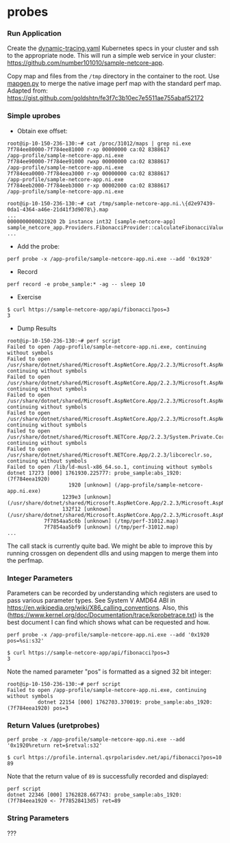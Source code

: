 # probes

### Run Application

Create the [dynamic-tracing.yaml](./dynamic-tracing.yaml) Kubernetes specs in your cluster and ssh to the appropriate node.  This will run a simple web service in your cluster:  https://github.com/number101010/sample-netcore-app.

Copy map and files from the `/tmp` directory in the container to the root.  Use [mapgen.py](./mapgen.py) to merge the native image perf map with the standard perf map.  Adapted from: https://gist.github.com/goldshtn/fe3f7c3b10ec7e5511ae755abaf52172

### Simple uprobes

- Obtain exe offset:
```
root@ip-10-150-236-130:~# cat /proc/31012/maps | grep ni.exe
7f784ee80000-7f784ee81000 r-xp 00000000 ca:02 8388617                    /app-profile/sample-netcore-app.ni.exe
7f784ee90000-7f784ee91000 rwxp 00000000 ca:02 8388617                    /app-profile/sample-netcore-app.ni.exe
7f784eea0000-7f784eea3000 r-xp 00000000 ca:02 8388617                    /app-profile/sample-netcore-app.ni.exe
7f784eeb2000-7f784eeb3000 r-xp 00002000 ca:02 8388617                    /app-profile/sample-netcore-app.ni.exe
```

```
root@ip-10-150-236-130:~# cat /tmp/sample-netcore-app.ni.\{d2e97439-0da1-4364-a46e-21d41f3d9078\}.map
...
0000000000021920 2b instance int32 [sample-netcore-app] sample_netcore_app.Providers.FibonacciProvider::calculateFibonacciValue(int32)
...
```

- Add the probe:
```
perf probe -x /app-profile/sample-netcore-app.ni.exe --add '0x1920'
```

- Record
```
perf record -e probe_sample:* -ag -- sleep 10
```

- Exercise
```
$ curl https://sample-netcore-app/api/fibonacci?pos=3
3
```

- Dump Results
```
root@ip-10-150-236-130:~# perf script
Failed to open /app-profile/sample-netcore-app.ni.exe, continuing without symbols
Failed to open /usr/share/dotnet/shared/Microsoft.AspNetCore.App/2.2.3/Microsoft.AspNetCore.Mvc.Core.dll, continuing without symbols
Failed to open /usr/share/dotnet/shared/Microsoft.AspNetCore.App/2.2.3/Microsoft.AspNetCore.Routing.dll, continuing without symbols
Failed to open /usr/share/dotnet/shared/Microsoft.AspNetCore.App/2.2.3/Microsoft.AspNetCore.HostFiltering.dll, continuing without symbols
Failed to open /usr/share/dotnet/shared/Microsoft.AspNetCore.App/2.2.3/Microsoft.AspNetCore.Hosting.dll, continuing without symbols
Failed to open /usr/share/dotnet/shared/Microsoft.NETCore.App/2.2.3/System.Private.CoreLib.dll, continuing without symbols
Failed to open /usr/share/dotnet/shared/Microsoft.NETCore.App/2.2.3/libcoreclr.so, continuing without symbols
Failed to open /lib/ld-musl-x86_64.so.1, continuing without symbols
dotnet 17273 [000] 1761930.225777: probe_sample:abs_1920: (7f784eea1920)
                    1920 [unknown] (/app-profile/sample-netcore-app.ni.exe)
                  1239e3 [unknown] (/usr/share/dotnet/shared/Microsoft.AspNetCore.App/2.2.3/Microsoft.AspNetCore.Mvc.Core.dll)
                  132f12 [unknown] (/usr/share/dotnet/shared/Microsoft.AspNetCore.App/2.2.3/Microsoft.AspNetCore.Mvc.Core.dll)
            7f7854aa5c6b [unknown] (/tmp/perf-31012.map)
            7f7854aa5bf9 [unknown] (/tmp/perf-31012.map)
...
```
The call stack is currently quite bad.  We might be able to improve this by running crossgen on dependent dlls and using mapgen to merge them into the perfmap. 

### Integer Parameters
Parameters can be recorded by understanding which registers are used to pass various parameter types.  See System V AMD64 ABI in https://en.wikipedia.org/wiki/X86_calling_conventions.  Also, this (https://www.kernel.org/doc/Documentation/trace/kprobetrace.txt) is the best document I can find which shows what can be requested and how.

```
perf probe -x /app-profile/sample-netcore-app.ni.exe --add '0x1920 pos=%si:s32'
```

```
$ curl https://sample-netcore-app/api/fibonacci?pos=3
3
```

Note the named parameter "pos" is formatted as a signed 32 bit integer:
```
root@ip-10-150-236-130:~# perf script
Failed to open /app-profile/sample-netcore-app.ni.exe, continuing without symbols
          dotnet 22154 [000] 1762703.370019: probe_sample:abs_1920: (7f784eea1920) pos=3
```

### Return Values (uretprobes)

```
perf probe -x /app-profile/sample-netcore-app.ni.exe --add '0x1920%return ret=$retval:s32'
```

```
$ curl https://profile.internal.qsrpolarisdev.net/api/fibonacci?pos=10
89
```

Note that the return value of `89` is successfully recorded and displayed:
```
perf script
dotnet 22346 [000] 1762828.667743: probe_sample:abs_1920: (7f784eea1920 <- 7f78528413d5) ret=89
```

### String Parameters
???